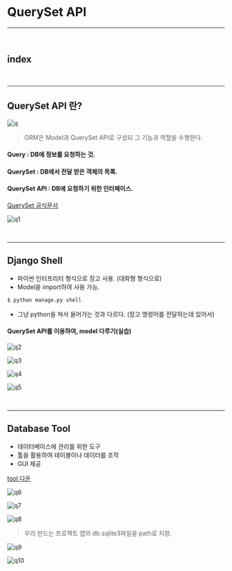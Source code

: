 # QuerySet API
---

<br>

## index

<br>

---
## QuerySet API 란?

![q](/Image/Django/q.PNG)

> ORM은 Model과 QuerySet API로 구성되 그 기능과 역할을 수행한다.

#### Query : DB에 정보를 요청하는 것.
#### QuerySet : DB에서 전달 받은 객체의 목록.
#### QuerySet API : DB에 요청하기 위한 인터페이스.

[QuerySet 공식문서](https://docs.djangoproject.com/en/4.0/ref/models/querysets/)


![q1](/Image/Django/q1.PNG)


<br>

---
## Django Shell

* 파이썬 인터프리터 형식으로 장고 사용. (대화형 형식으로)
* Model을 import하여 사용 가능.

```bash
$ python manage.py shell
```
* 그냥 python을 쳐서 들어가는 것과 다르다. (장고 명령어를 전달하는데 있어서)


#### QuerySet API를 이용하여, model 다루기(실습)

![q2](/Image/Django/q2.PNG)

![q3](/Image/Django/q3.PNG)

![q4](/Image/Django/q4.PNG)

![q5](/Image/Django/q5.PNG)



<br>


---
## Database Tool

* 데이터베이스에 관리를 위한 도구
* 툴을 활용하여 테이블이나 데이터를 조작
* GUI 제공

[tool 다운](https://dbeaver.io/)

![q6](/Image/Django/q6.PNG)

![q7](/Image/Django/q7.PNG)

![q8](/Image/Django/q8.PNG)

> 우리 만드는 프로젝트 앱의 db.sqlite3파일을 path로 지정.

![q9](/Image/Django/q9.PNG)

![q10](/Image/Django/q10.PNG)



<br>


































